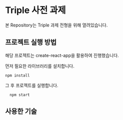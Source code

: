 # Triple 사전 과제
본 Repository는 Triple 과제 전형을 위해 열려있습니다.

## 프로젝트 실행 방법
해당 프로젝트는 create-react-app을 활용하여 진행했습니다.

먼저 필요한 라이브러리를 설치합니다.
```
npm install
```

그 후 프로젝트를 실행합니다.
```shell
  npm start
```

## 사용한 기술



